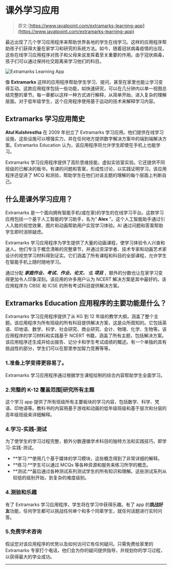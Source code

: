 # 课外学习应用

> 原文:[https://www.javatpoint.com/extramarks-learning-app](https://www.javatpoint.com/extramarks-learning-app)

最近出现了几个学习应用程序来帮助世界各地的学生在线学习。这样的应用程序帮助孩子们获得大量在家学习和研究的系统方法。如今，随着冠状病毒疫情的出现，这些在线学习应用程序对孩子和父母来说发挥着至关重要的作用。由于冠状病毒，孩子们可以通过保持社交距离来学习他们的科目。

![Extramarks Learning App](../Images/c62d3b2572b2f6efa2a9f3f10388aa3d.png)

像 **Extramarks** 这样的应用程序帮助学生学习、提问，甚至在家里也能让学习变得互动。这款应用程序包括一些功能，如快速研究，可以在几分钟内以单一视图总结完整的章节。每一章都以这样一种方式进行解释，从简单开始，进入复杂的理解层面。对于低年级学生，这个应用程序使用基于运动的技术来解释学习内容。

## Extramarks 学习应用简史

**Atul Kulshrestha** 在 2009 年创立了 Extramarks 学习应用。他们提供在线学习设施，这些设施可以增强实力，并在任何地方提供数字解决方案中的端到端解决方案。Extramarks Education 认为，该应用程序将允许学生即使在手机上也能学习。

Extramarks 学习应用程序提供了高阶思维技能，虚拟实验室实验。它还提供不同班级的已解决的板书，有课的问题和答案，形成性讨论，以实践证明学习。该应用程序还促进了 MCQ 和测验，帮助学生在他们对该主题的理解的每个层面上判断自己。

## 什么是课外学习应用？

Extramarks 是一个面向拥有智能手机(或在家)的学生的在线学习平台。这款学习应用包括一个基于人工智能的学习助手，名为“ **Alex** ”。这个人工智能助手通过引人入胜的视觉效果、图片和动画帮助用户实现学习体验。AI 通过问题和答案帮助学生即时消除疑虑。

Extramarks 学习应用程序为学生提供了大量的动画课程，使学习体验令人兴奋和迷人。他们专注于概念清晰的完整章节，并通过资深学者、技术专家和动画艺术家设计的视觉学习材料得到证实。它们涵盖了所有课程和科目的全部课程，允许学生在智能手机上随时随地学习。

通过分配 ***家庭作业、考试、作业、论文、*** 或 ***项目*** ，额外的分数也让在家学习变得更加令人印象深刻。该应用的许多用户认为 NCERT 解决方案是其中最好的。该应用程序为 CBSE 和 ICSE 的所有考试科目提供解决方案。

## Extramarks Education 应用程序的主要功能是什么？

Extramarks 学习应用程序提供了从 KG 到 12 年级的教学大纲，涵盖了整个主题。该应用程序为所有班级的所有科目提供解决方案，这是众所周知的。它包括英语、印地语、数学、科学、社会研究、商业研究、会计、物理、化学、生物等。该应用程序的学习材料和实践基于 NCERT 书籍，涵盖了所有主题，包括解决方案。该应用程序还生成并给出报告、记分卡和学生考试成绩的概述。有一个单独的具有挑战性的部分，学生们可以在那里参加智力竞赛等等。

### 1.准备上学变得更容易了。

Extramarks 学习应用程序通过根据学生课程绘制的综合内容帮助学生全面学习。

### 2.完整的 K-12 覆盖范围|研究所有主题

这个学习 app 提供了所有班级所有主要板块的学习内容，包括数学、科学、梵语、印地语等。教科书的内容用基于游戏和动画的低年级班级和基于层次和分层的高年级班级来详细解释。

### 4.学习-实践-测试

为了使学生的学习过程完整，额外分数遵循学术科目的独特方法和实践技巧，即学习-实践-测试。

*   **学习:**使用几个基于媒体的学习模块，这些概念得到了非常详细的解释。
*   **练习:**学生可以通过 MCQs 等各种资源和服务来练习所学的概念。
*   **测试:**最后通过各种测试系列测试学生的所有知识和理解。这些测试系列从较低的级别开始，到复杂的难度级别。

### 4.测验和乐趣

有了 Extramarks 学习应用程序，学生将在学习中获得乐趣。有了 app 的**挑战好友**功能，任何学生都可以挑战任何单个和多个同辈学生，就任何话题进行实时问答。

### 5.免费学术咨询

假设您对该应用程序的优势以及如何访问它有任何疑问。只需免费给家里的 Extramarks 专家打个电话，他们会为你的疑问提供指导，并规划你的学习过程，以获得最大的学业成功。

* * *